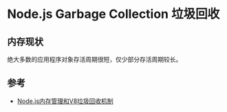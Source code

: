 # Node.js Garbage Collection 垃圾回收

## 内存现状

绝大多数的应用程序对象存活周期很短，仅少部分存活周期较长。


## 参考

- [Node.js内存管理和V8垃圾回收机制](https://juejin.cn/post/6844903878928891911)
